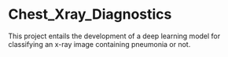 # Chest_Xray_Diagnostics
This project entails the development  of a deep learning model for classifying an x-ray image containing pneumonia or not. 
